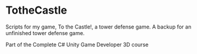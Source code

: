 ﻿# TotheCastle
Scripts for my game, To the Castle!, a tower defense game. A backup for an unfinished tower defense game.

Part of the Complete C# Unity Game Developer 3D course
